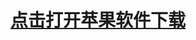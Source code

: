 # **[点击打开苹果软件下载](https://www.evernote.com/shard/s386/sh/bbfcb214-bf0a-9ecb-cd0b-a10eb7007254/gI2yOoVZYksjRtR81eN0fy--xM2Y-fDhnFZ9GPar9BJUDzIXr4HASDmFtQ)**